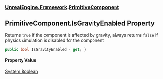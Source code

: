 ### [UnrealEngine.Framework](./UnrealEngine-Framework.md 'UnrealEngine.Framework').[PrimitiveComponent](./PrimitiveComponent.md 'UnrealEngine.Framework.PrimitiveComponent')
## PrimitiveComponent.IsGravityEnabled Property
Returns `true` if the component is affected by gravity, always returns `false` if physics simulation is disabled for the component  
```csharp
public bool IsGravityEnabled { get; }
```
#### Property Value
[System.Boolean](https://docs.microsoft.com/en-us/dotnet/api/System.Boolean 'System.Boolean')  
